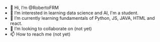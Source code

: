 - 👋 Hi, I’m @RobertoFRM
- 👀 I’m interested in learning data science and AI, I'm a student.
- 🌱 I’m currently learning fundamentals of Python, JS, JAVA, HTML and react.
- 💞️ I’m looking to collaborate on (not yet)
- 📫 How to reach me (not yet)
